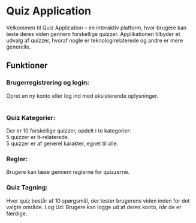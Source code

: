 <h1>Quiz Application</h1>

Velkommen til Quiz Application – en interaktiv platform, hvor brugere kan teste deres viden gennem forskellige quizzer. Applikationen tilbyder et udvalg af quizzer, hvoraf nogle er teknologirelaterede og andre er mere generelle.

<h2>Funktioner</h2>
<h3>Brugerregistrering og login:</h3> Opret en ny konto eller log ind med eksisterende oplysninger.<br><br>
<h3>Quiz Kategorier:</h3> Der er 10 forskellige quizzer, opdelt i to kategorier: <br>
5 quizzer er it-relaterede.<br>
5 quizzer er af generel karakter, egnet til alle.<br>

<h3>Regler:</h3> Brugere kan læse gennem reglerne for quizzerne.<br>

<h3>Quiz Tagning:</h3>Hver quiz består af 10 spørgsmål, der tester brugerens viden inden for det valgte område.
Log Ud: Brugere kan logge ud af deres konto, når de er færdige.
